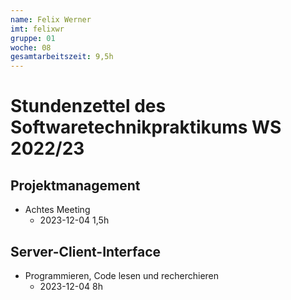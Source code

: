 ```yaml
---
name: Felix Werner
imt: felixwr
gruppe: 01
woche: 08
gesamtarbeitszeit: 9,5h
---
```



# Stundenzettel des Softwaretechnikpraktikums WS 2022/23

## Projektmanagement
- Achtes Meeting
    - 2023-12-04 1,5h
## Server-Client-Interface
- Programmieren, Code lesen und recherchieren
    - 2023-12-04 8h
